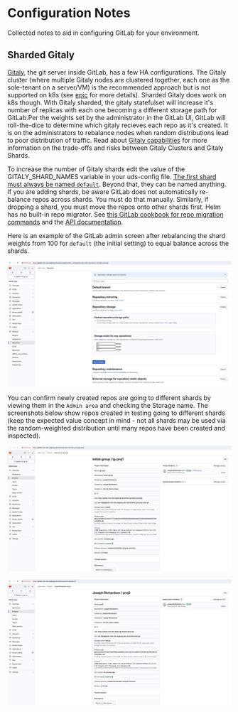 # Configuration Notes

Collected notes to aid in configuring GitLab for your environment.

## Sharded Gitaly

[Gitaly](https://docs.gitlab.com/ee/administration/gitaly/), the git server inside GitLab, has a few HA configurations. The Gitaly cluster (where multiple Gitaly nodes are clustered together, each one as the sole-tenant on a server/VM) is the recommended approach but is not supported on k8s (see [epic](https://gitlab.com/groups/gitlab-org/-/epics/6127) for more details). Sharded Gitaly does work on k8s though. With Gitaly sharded, the gitaly statefulset will increase it's number of replicas with each one becoming a different storage path for GitLab.Per the weights set by the administrator in the GitLab UI, GitLab will roll-the-dice to determine which gitaly recieves each repo as it's created. It is on the administrators to rebalance nodes when random distributions lead to poor distribution of traffic. Read about [Gitaly capabilities](https://docs.gitlab.com/ee/administration/gitaly/gitaly_geo_capabilities.html#gitaly-capabilities) for more information on the trade-offs and risks between Gitaly Clusters and Gitaly Shards.

To increase the number of Gitaly shards edit the value of the GITALY_SHARD_NAMES variable in your uds-config file. [The first shard must always be named `default`](https://docs.gitlab.com/ee/administration/gitaly/configure_gitaly.html?tab=Helm+chart+%28Kubernetes%29#gitlab-requires-a-default-repository-storage). Beyond that, they can be named anything. If you are adding shards, be aware GitLab does not automatically re-balance repos across shards. You must do that manually. Similarly, if dropping a shard, you must move the repos onto other shards first. Helm has no built-in repo migrator. See [this GitLab cookbook for repo migration commands](https://dev.gitlab.org/cookbooks/runbooks/-/blob/gitaly-total-cpu/howto/sharding.md#moving-repositories-between-shards) and the [API documentation](https://docs.gitlab.com/ee/api/rest/).

Here is an example of the GitLab admin screen after rebalancing the shard weights from 100 for `default` (the initial setting) to equal balance across the shards.

![image](screenshots/configure-shard-weights.png)

You can confirm newly created repos are going to different shards by viewing them in the `Admin area` and checking the Storage name. The screenshots below show repos created in testing going to different shards (keep the expected value concept in mind - not all shards may be used via the random-weighted distribution until many repos have been created and inspected).

![image](screenshots/ig-proj1-shard2.png)

![image](screenshots/joe-proj2-default.png)

